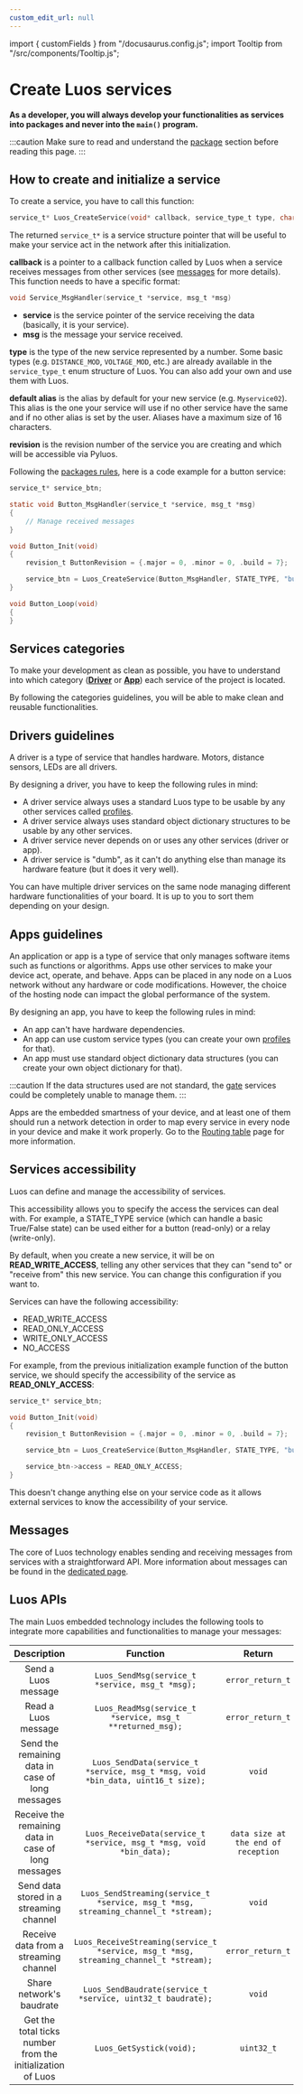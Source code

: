 ```yaml
---
custom_edit_url: null
---
```


import { customFields } from "/docusaurus.config.js";
import Tooltip from "/src/components/Tooltip.js";

# Create Luos services

**As a developer, you will always develop your functionalities as services into packages and never into the `main()` program.**

:::caution
Make sure to read and understand the [package](../package/package.md) section before reading this page.
:::

## How to create and initialize a service

To create a service, you have to call this function:

```c
service_t* Luos_CreateService(void* callback, service_type_t type, char* default_alias, revision_t revision);
```

The returned `service_t*` is a service structure pointer that will be useful to make your service act in the network after this initialization.

**callback** is a pointer to a callback function called by Luos when a service receives messages from other services (see [messages](../message/message.md) for more details).
This function needs to have a specific format:

```c
void Service_MsgHandler(service_t *service, msg_t *msg)
```

- **service** is the service pointer of the service receiving the data (basically, it is your service).
- **msg** is the message your service received.

**type** is the type of the new service represented by a number. Some basic types (e.g. `DISTANCE_MOD`, `VOLTAGE_MOD`, etc.) are already available in the `service_type_t` enum structure of Luos. You can also add your own and use them with Luos.

**default alias** is the alias by default for your new service (e.g. `Myservice02`). This alias is the one your service will use if no other service have the same and if no other alias is set by the user. Aliases have a maximum size of 16 characters.

**revision** is the revision number of the service you are creating and which will be accessible via Pyluos.

Following the [packages rules](../package/package.md), here is a code example for a button service:

```c
service_t* service_btn;

static void Button_MsgHandler(service_t *service, msg_t *msg)
{
    // Manage received messages
}

void Button_Init(void)
{
    revision_t ButtonRevision = {.major = 0, .minor = 0, .build = 7};

    service_btn = Luos_CreateService(Button_MsgHandler, STATE_TYPE, "button", ButtonRevision);
}

void Button_Loop(void)
{
}
```

## Services categories

To make your development as clean as possible, you have to understand into which category ([**Driver**](#drivers-guidelines) or [**App**](#apps-guidelines)) each service of the project is located.

By following the categories guidelines, you will be able to make clean and reusable functionalities.

## Drivers guidelines

A driver is a type of service that handles hardware. Motors, distance sensors, LEDs are all drivers.

By designing a driver, you have to keep the following rules in mind:

- A driver service always uses a standard Luos type to be usable by any other services called [profiles](./profile.md).
- A driver service always uses standard <Tooltip def={customFields.od_def}>object dictionary</Tooltip> structures to be usable by any other services.
- A driver service never depends on or uses any other services (driver or app).
- A driver service is "dumb", as it can't do anything else than manage its hardware feature (but it does it very well).

You can have multiple driver services on the same <Tooltip def={customFields.node_def}>node</Tooltip> managing different hardware functionalities of your board. It is up to you to sort them depending on your design.

## Apps guidelines

An application or app is a type of service that only manages software items such as functions or algorithms. Apps use other services to make your device act, operate, and behave.
Apps can be placed in any <Tooltip def={customFields.node_def}>node</Tooltip> on a Luos network without any hardware or code modifications. However, the choice of the hosting node can impact the global performance of the system.

By designing an app, you have to keep the following rules in mind:

- An app can't have hardware dependencies.
- An app can use custom service types (you can create your own [profiles](./profile.md) for that).
- An app must use standard <Tooltip def={customFields.od_def}>object dictionary</Tooltip> data structures (you can create your own object dictionary for that).

:::caution
If the data structures used are not standard, the [gate](../../tools/gate.md) services could be completely unable to manage them.
:::

Apps are the embedded smartness of your device, and at least one of them should run a network detection in order to map every service in every node in your device and make it work properly. Go to the [Routing table](/docs/luos-technology/services/routing-table) page for more information.

## Services accessibility

Luos can define and manage the accessibility of services.

This accessibility allows you to specify the access the services can deal with. For example, a STATE_TYPE service (which can handle a basic True/False state) can be used either for a button (read-only) or a relay (write-only).

By default, when you create a new service, it will be on **READ_WRITE_ACCESS**, telling any other services that they can "send to" or "receive from" this new service. You can change this configuration if you want to.

Services can have the following accessibility:

- READ_WRITE_ACCESS
- READ_ONLY_ACCESS
- WRITE_ONLY_ACCESS
- NO_ACCESS

For example, from the previous initialization example function of the button service, we should specify the accessibility of the service as **READ_ONLY_ACCESS**:

```c
service_t* service_btn;

void Button_Init(void)
{
    revision_t ButtonRevision = {.major = 0, .minor = 0, .build = 7};

    service_btn = Luos_CreateService(Button_MsgHandler, STATE_TYPE, "button", ButtonRevision);

    service_btn->access = READ_ONLY_ACCESS;
}
```

This doesn't change anything else on your service code as it allows external services to know the accessibility of your service.

## Messages

The core of Luos technology enables sending and receiving messages from services with a straightforward API. More information about messages can be found in the [dedicated page](../message/basic-message.md).

## Luos APIs

The main Luos embedded technology includes the following tools to integrate more capabilities and functionalities to manage your messages:

|                        Description                         |                                       Function                                        |      Return      |
| :--------------------------------------------------------: | :-----------------------------------------------------------------------------------: | :--------------: |
|                    Send a Luos message                     |                    `Luos_SendMsg(service_t *service, msg_t *msg);`                    | `error_return_t` |
|                    Read a Luos message                     |               `Luos_ReadMsg(service_t *service, msg_t **returned_msg);`               | `error_return_t` |
|      Send the remaining data in case of long messages      |    `Luos_SendData(service_t *service, msg_t *msg, void *bin_data, uint16_t size);`    |      `void`      |
|    Receive the remaining data in case of long messages     |          `Luos_ReceiveData(service_t *service, msg_t *msg, void *bin_data);`          | `data size at the end of reception` |
|          Send data stored in a streaming channel           |  `Luos_SendStreaming(service_t *service, msg_t *msg, streaming_channel_t *stream);`   |      `void`      |
|           Receive data from a streaming channel            | `Luos_ReceiveStreaming(service_t *service, msg_t *msg, streaming_channel_t *stream);` | `error_return_t` |
|                  Share network's baudrate                  |              `Luos_SendBaudrate(service_t *service, uint32_t baudrate);`              |      `void`      |
| Get the total ticks number from the initialization of Luos |                               `Luos_GetSystick(void);`                                |    `uint32_t`    |
